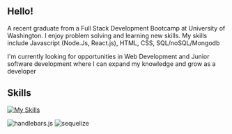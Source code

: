 ## Hello!

A recent graduate from a Full Stack Development Bootcamp at University of Washington. I enjoy problem solving and learning new skills. My skills include Javascript (Node.Js, React.js), HTML, CSS, SQL/noSQL/Mongodb

I'm currently looking for opportunities in Web Development and Junior software development where I can expand my knowledge and grow as a developer

## Skills
[![My Skills](https://skillicons.dev/icons?i=js,html,css,github,heroku,git,mongodb,mysql,nodejs,vscode,react,bootstrap,jquery)](https://skillicons.dev)

![handlebars.js](https://img.shields.io/badge/Handlebars.js-f0772b?style=for-the-badge&logo=handlebarsdotjs&logoColor=black)
![sequelize](https://img.shields.io/badge/Sequelize-52B0E7?style=for-the-badge&logo=Sequelize&logoColor=white)
